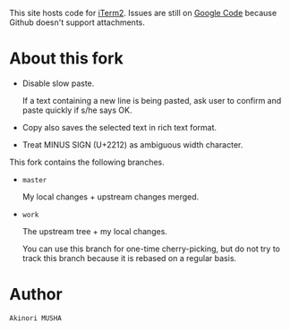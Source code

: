 This site hosts code for <a href="http://iterm2.com">iTerm2</a>. Issues are still on <a href="http://iterm2.com/bugs">Google Code</a> because Github doesn't support attachments.

About this fork
===============

* Disable slow paste.

  If a text containing a new line is being pasted, ask user to confirm
  and paste quickly if s/he says OK.

* Copy also saves the selected text in rich text format.

* Treat MINUS SIGN (U+2212) as ambiguous width character.

This fork contains the following branches.

* `master`

    My local changes + upstream changes merged.

* `work`

    The upstream tree + my local changes.

    You can use this branch for one-time cherry-picking, but do not
    try to track this branch because it is rebased on a regular basis.

Author
======

    Akinori MUSHA
